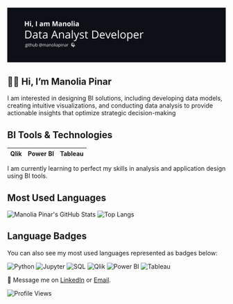 ![Magnolia](https://github.com/manoliapinar/mon_projet/raw/main/manolia.png)

## 👋🏼 **Hi, I’m Manolia Pinar**
I am interested in designing BI solutions, including developing data models, creating intuitive visualizations, and conducting data analysis to provide actionable insights that optimize strategic decision-making

## BI Tools & Technologies

|     Qlik     |   Power BI   |   Tableau    | 
|--------------|--------------|--------------|

I am currently learning to perfect my skills in analysis and application design using BI tools.

## Most Used Languages

![Manolia Pinar's GitHub Stats](https://github-readme-stats.vercel.app/api?username=manoliapinar&show_icons=true&theme=tokyonight&hide_border=true)
![Top Langs](https://github-readme-stats.vercel.app/api/top-langs/?username=manoliapinar&theme=tokyonight&hide_border=true&include_all_commits=true&count_private=true)

## Language Badges

You can also see my most used languages represented as badges below:

![Python](https://img.shields.io/badge/Python-3776AB?style=flat&logo=python&logoColor=white)
![Jupyter](https://img.shields.io/badge/Jupyter-F37626?style=flat&logo=jupyter&logoColor=white)
![SQL](https://img.shields.io/badge/SQL-4479A1?style=flat&logo=postgresql&logoColor=white)
![Qlik](https://img.shields.io/badge/Qlik-00B3E6?style=flat&logo=qlik&logoColor=white)
![Power BI](https://img.shields.io/badge/Power%20BI-F2C811?style=flat&logo=power-bi&logoColor=black)
![Tableau](https://img.shields.io/badge/Tableau-E97627?style=flat&logo=tableau&logoColor=white)


📨 Message me on [LinkedIn](https://www.linkedin.com/in/manolia-pinar/) or [Email](mailto:anoliapinar@gmail.com).

![Profile Views](https://komarev.com/ghpvc/?username=manoliapinar)


<!---
manoliapinar/manoliapinar is a ✨ special ✨ repository because its `README.md` (this file) appears on your GitHub profile.
You can click the Preview link to take a look at your changes.
--->
